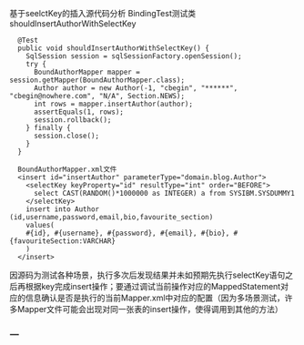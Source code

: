 基于seelctKey的插入源代码分析
BindingTest测试类shouldInsertAuthorWithSelectKey
```language
  @Test
  public void shouldInsertAuthorWithSelectKey() {
    SqlSession session = sqlSessionFactory.openSession();
    try {
      BoundAuthorMapper mapper = session.getMapper(BoundAuthorMapper.class);
      Author author = new Author(-1, "cbegin", "******", "cbegin@nowhere.com", "N/A", Section.NEWS);
      int rows = mapper.insertAuthor(author);
      assertEquals(1, rows);
      session.rollback();
    } finally {
      session.close();
    }
  }
```
```language
  BoundAuthorMapper.xml文件
  <insert id="insertAuthor" parameterType="domain.blog.Author">
    <selectKey keyProperty="id" resultType="int" order="BEFORE">
      select CAST(RANDOM()*1000000 as INTEGER) a from SYSIBM.SYSDUMMY1
    </selectKey>
    insert into Author (id,username,password,email,bio,favourite_section)
    values(
    #{id}, #{username}, #{password}, #{email}, #{bio}, #{favouriteSection:VARCHAR}
    )
  </insert>
```
因源码为测试各种场景，执行多次后发现结果并未如预期先执行selectKey语句之后再根据key完成insert操作；要通过调试当前操作对应的MappedStatement对应的信息确认是否是执行的当前Mapper.xml中对应的配置（因为多场景测试，许多Mapper文件可能会出现对同一张表的insert操作，使得调用到其他的方法）
### 一

